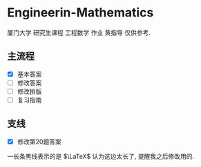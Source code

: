 # Engineerin-Mathematics

厦门大学 研究生课程 工程数学 作业 黄指导 仅供参考.

## 主流程

- [x] 基本答案
- [ ] 修改答案
- [ ] 修改排版
- [ ] 复习指南

## 支线

- [x] 修改第20题答案

一长条黑线表示的是 $\LaTeX$ 认为这边太长了, 提醒我之后修改用的.